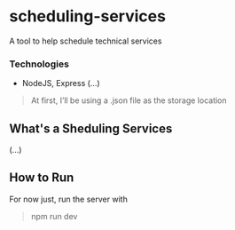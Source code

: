 # scheduling-services
A tool to help schedule technical services

### Technologies
- NodeJS, Express (...)

>At first, I’ll be using a .json file as the storage location

## What's a Sheduling Services
(...)

## How to Run
For now just, run the server with 
>npm run dev
